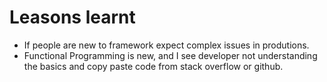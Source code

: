 # Leasons learnt
- If people are new to framework expect complex issues in produtions.
- Functional Programming is new, and I see developer not understanding the basics and copy paste code from stack overflow or github.